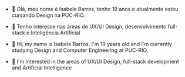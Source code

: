 - 👋 Olá, meu nome é Isabele Barros, tenho 19 anos e atualmente estou cursando Design na PUC-RIO.
- 👀 Tenho interesse nas áreas de UX/UI Design, desenvolvimento full-stack e Inteligência Artificial

- 👋 Hi, my name is Isabele Barros, I'm 19 years old and I'm currently studying Design and Computer Engineering at PUC-RIO.
- 👀 I'm interested in the areas of UX/UI Design, full-stack development and Artificial Intelligence


<!---
IsabeleBarros/IsabeleBarros is a ✨ special ✨ repository because its `README.md` (this file) appears on your GitHub profile.
You can click the Preview link to take a look at your changes.
--->
